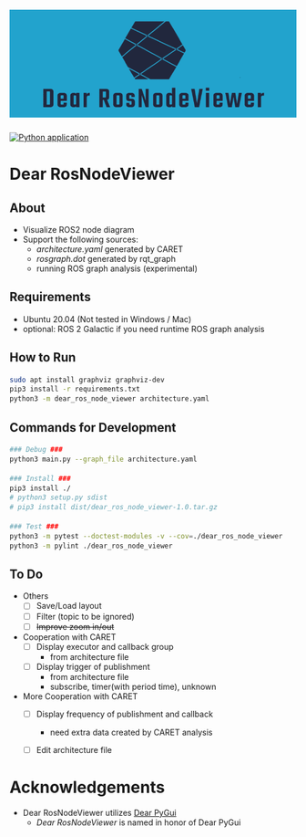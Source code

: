 <h1 align="center">
    <img src="./00_docs/logo.png" alt="Dear RosNodeViewer logo"></a>
</h1>

[![Python application](https://github.com/takeshi-iwanari/dear_ros_node_viewer/actions/workflows/python-app.yml/badge.svg)](https://github.com/takeshi-iwanari/dear_ros_node_viewer/actions/workflows/python-app.yml)

# Dear RosNodeViewer
## About
- Visualize ROS2 node diagram
- Support the following sources:
    - *architecture.yaml* generated by CARET
    - *rosgraph.dot* generated by rqt_graph
    - running ROS graph analysis (experimental)


## Requirements
- Ubuntu 20.04 (Not tested in Windows / Mac)
- optional: ROS 2 Galactic if you need runtime ROS graph analysis


## How to Run
```sh
sudo apt install graphviz graphviz-dev
pip3 install -r requirements.txt
python3 -m dear_ros_node_viewer architecture.yaml
```


## Commands for Development
```sh
### Debug ###
python3 main.py --graph_file architecture.yaml

### Install ###
pip3 install ./
# python3 setup.py sdist
# pip3 install dist/dear_ros_node_viewer-1.0.tar.gz

### Test ###
python3 -m pytest --doctest-modules -v --cov=./dear_ros_node_viewer
python3 -m pylint ./dear_ros_node_viewer
```

## To Do
- Others
    - [ ] Save/Load layout
    - [ ] Filter (topic to be ignored)
    - [ ] ~~Improve zoom in/out~~
- Cooperation with CARET
    - [ ] Display executor and callback group
        - from architecture file
    - [ ] Display trigger of publishment
        - from architecture file
        - subscribe, timer(with period time), unknown
- More Cooperation with CARET
    - [ ] Display frequency of publishment and callback
        - need extra data created by CARET analysis
    - [ ] Edit architecture file


# Acknowledgements
- Dear RosNodeViewer utilizes [Dear PyGui](https://github.com/hoffstadt/DearPyGui)
    - *Dear RosNodeViewer* is named in honor of Dear PyGui
